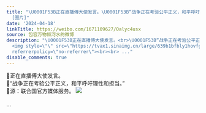 ```yaml
---
title: "\U0001F53B正在直播傅大使发言。\U0001F53B“战争正在考验公平正义，和平呼吁理性和担当。”\U0001F53B源：联合国官方媒体服务。
  [图片]"
date: '2024-04-18'
linkTitle: https://weibo.com/1671109627/Oalyc4usx
source: 包容万物恒河水的微博
description: "\U0001F53B正在直播傅大使发言。<br>\U0001F53B“战争正在考验公平正义，和平呼吁理性和担当。”<br>\U0001F53B源：联合国官方媒体服务。
  <img style=\"\" src=\"https://tvax1.sinaimg.cn/large/639b1bfbly1hovfgowpocj21gd0ty7wh.jpg\"
  referrerpolicy=\"no-referrer\"><br><br> ..."
disable_comments: true
---
```

🔻正在直播傅大使发言。<br>🔻“战争正在考验公平正义，和平呼吁理性和担当。”<br>🔻源：联合国官方媒体服务。 <img style="" src="https://tvax1.sinaimg.cn/large/639b1bfbly1hovfgowpocj21gd0ty7wh.jpg" referrerpolicy="no-referrer"><br><br> ...